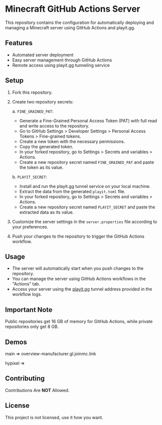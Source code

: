 # Minecraft GitHub Actions Server

This repository contains the configuration for automatically deploying and managing a Minecraft server using GitHub Actions and playit.gg.

## Features

- Automated server deployment
- Easy server management through GitHub Actions
- Remote access using playit.gg tunneling service

## Setup

1. Fork this repository.

2. Create two repository secrets:

   a. `FINE_GRAINED_PAT`:
   - Generate a Fine-Grained Personal Access Token (PAT) with full read and write access to the repository.
   - Go to GitHub Settings > Developer Settings > Personal Access Tokens > Fine-grained tokens.
   - Create a new token with the necessary permissions.
   - Copy the generated token.
   - In your forked repository, go to Settings > Secrets and variables > Actions.
   - Create a new repository secret named `FINE_GRAINED_PAT` and paste the token as its value.

   b. `PLAYIT_SECRET`:
   - Install and run the playit.gg tunnel service on your local machine.
   - Extract the data from the generated `playit.toml` file.
   - In your forked repository, go to Settings > Secrets and variables > Actions.
   - Create a new repository secret named `PLAYIT_SECRET` and paste the extracted data as its value.

3. Customize the server settings in the `server.properties` file according to your preferences.

4. Push your changes to the repository to trigger the GitHub Actions workflow.

## Usage

- The server will automatically start when you push changes to the repository.
- You can manage the server using GitHub Actions workflows in the "Actions" tab.
- Access your server using the [playit.gg](https://playit.gg) tunnel address provided in the workflow logs.

## Important Note

Public repositories get 16 GB of memory for GitHub Actions, while private repositories only get 8 GB.
## Demos
   main => overview-manufacturer.gl.joinmc.link
   
   hypixel => 
## Contributing

Contributions Are **NOT** Allowed.

## License

This project is not licensed, use it how you want.
